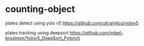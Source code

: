 # counting-object



plates detect using yolo v5
https://github.com/ultralytics/yolov5

plates tracking using deepsort
https://github.com/mikel-brostrom/Yolov5_DeepSort_Pytorch
